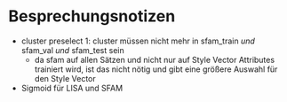 # Besprechungsnotizen

- cluster preselect 1: cluster müssen nicht mehr in sfam_train _und_ sfam_val _und_ sfam_test sein
	- da sfam auf allen Sätzen und nicht nur auf Style Vector Attributes trainiert wird, ist das nicht nötig und gibt eine größere Auswahl für den Style Vector
- Sigmoid für LISA und SFAM